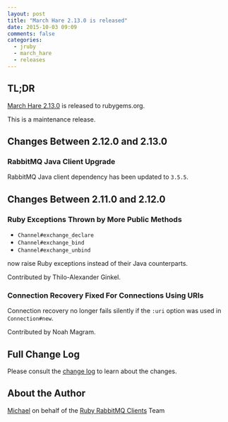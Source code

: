 ```yaml
---
layout: post
title: "March Hare 2.13.0 is released"
date: 2015-10-03 09:09
comments: false
categories:
  - jruby
  - march_hare
  - releases
---
```


## TL;DR

[March Hare 2.13.0](https://rubygems.org/gems/march_hare/versions/2.13.0-java) is
released to rubygems.org.

This is a maintenance release.


## Changes Between 2.12.0 and 2.13.0

### RabbitMQ Java Client Upgrade

RabbitMQ Java client dependency has been updated to `3.5.5`.



## Changes Between 2.11.0 and 2.12.0

### Ruby Exceptions Thrown by More Public Methods

 * `Channel#exchange_declare`
 * `Channel#exchange_bind`
 * `Channel#exchange_unbind`

now raise Ruby exceptions instead of their Java counterparts.

Contributed by Thilo-Alexander Ginkel.

### Connection Recovery Fixed For Connections Using URIs

Connection recovery no longer fails silently if the `:uri` option was used in `Connection#new`.

Contributed by Noah Magram. 


## Full Change Log

Please consult the [change log](https://github.com/ruby-amqp/march_hare/blob/master/ChangeLog.md)
to learn about the changes.


## About the Author

[Michael](http://twitter.com/michaelklishin) on behalf of the [Ruby RabbitMQ Clients](http://github.com/ruby-amqp) Team
